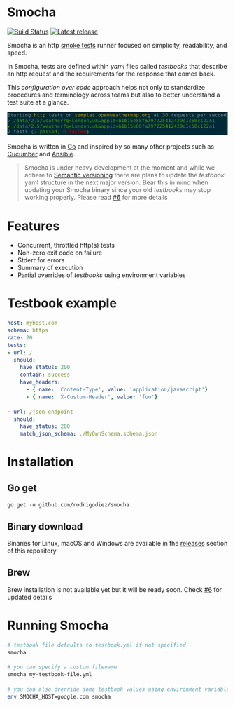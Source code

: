 # Smocha
[![Build Status](https://travis-ci.org/rodrigodiez/smocha.svg?branch=1.2.0)](https://travis-ci.org/rodrigodiez/smocha) [![Latest release](https://img.shields.io/github/tag/rodrigodiez/smocha.svg?label=latest)](https://github.com/rodrigodiez/smocha/releases/latest)

Smocha is an http [smoke tests](https://en.wikipedia.org/wiki/Smoke_testing_(software)) runner focused on simplicity, readability, and speed.

In Smocha, tests are defined within _yaml_ files called _testbooks_ that describe an http request and the requirements for the response that comes back.

This _configuration over code_ approach helps not only to standardize procedures and terminology across teams but also to better understand a test suite at a glance.

![Smocha run](docs/assets/smocha-run.png)

Smocha is written in [Go](https://golang.org/) and inspired by so many other projects such as [Cucumber](https://cucumber.io/) and [Ansible](https://www.ansible.com/).

> Smocha is under heavy development at the moment and while we adhere to [Semantic versioning](https://semver.org/) there are plans to update the _testbook_ yaml structure in the next major version. Bear this in mind when updating your Smocha binary since your old _testbooks_ may stop working properly. Please read [#6](https://github.com/rodrigodiez/smocha/issues/7) for more details


# Features
- Concurrent, throttled http(s) tests
- Non-zero exit code on failure
- Stderr for errors
- Summary of execution
- Partial overrides of _testbooks_ using environment variables


# Testbook example
```yaml
host: myhost.com
schema: https
rate: 20
tests:
- url: /
  should:
    have_status: 200
    contain: success
    have_headers:
      - { name: 'Content-Type', value: 'application/javascript'}
      - { name: 'X-Custom-Header', value: 'foo'}

- url: /json-endpoint
  should:
    have_status: 200
    match_json_schema: ./MyOwnSchema.schema.json
```

# Installation
## Go get
```
go get -u github.com/rodrigodiez/smocha
```
## Binary download
Binaries for Linux, macOS and Windows are available in the [releases](https://github.com/rodrigodiez/smocha/releases) section of this repository

## Brew
Brew installation is not available yet but it will be ready soon. Check [#6](https://github.com/rodrigodiez/smocha/issues/6) for updated details

# Running Smocha
```bash
# testbook file defaults to testbook.yml if not specified
smocha

# you can specify a custom filename
smocha my-testbook-file.yml

# you can also override some testbook values using environment variables
env SMOCHA_HOST=google.com smocha
```
